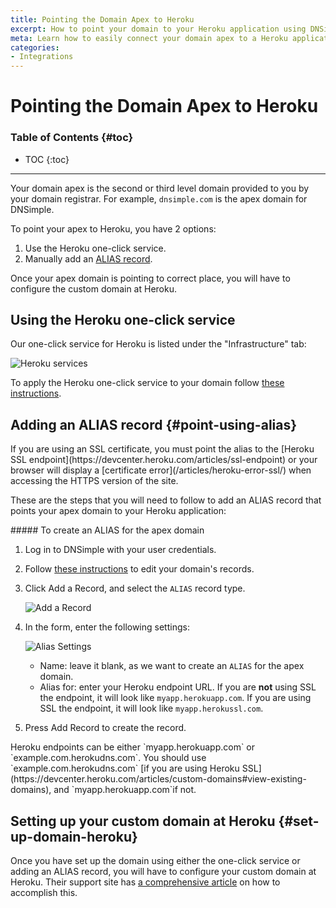 ```yaml
---
title: Pointing the Domain Apex to Heroku
excerpt: How to point your domain to your Heroku application using DNSimple.
meta: Learn how to easily connect your domain apex to a Heroku application using DNSimple, ensuring seamless access and optimal performance for your website.
categories:
- Integrations
---
```


# Pointing the Domain Apex to Heroku

### Table of Contents {#toc}

* TOC
{:toc}

---

Your domain apex is the second or third level domain provided to you by your domain registrar. For example, `dnsimple.com` is the apex domain for DNSimple.

To point your apex to Heroku, you have 2 options:

1. Use the Heroku one-click service.
1. Manually add an [ALIAS record](/articles/alias-record).


Once your apex domain is pointing to correct place, you will have to configure the custom domain at Heroku.

## Using the Heroku one-click service

Our one-click service for Heroku is listed under the "Infrastructure" tab:

![Heroku services](/files/heroku-service.png)

To apply the Heroku one-click service to your domain follow [these instructions](/articles/services/#adding-a-service).

## Adding an ALIAS record {#point-using-alias}

<warning>
If you are using an SSL certificate, you must point the alias to the [Heroku SSL endpoint](https://devcenter.heroku.com/articles/ssl-endpoint) or your browser will display a [certificate error](/articles/heroku-error-ssl/) when accessing the HTTPS version of the site.
</warning>

These are the steps that you will need to follow to add an ALIAS record that points your apex domain to your Heroku application:

<div class="section-steps" markdown="1">
##### To create an ALIAS for the apex domain

1.  Log in to DNSimple with your user credentials.
1.  Follow [these instructions](/articles/record-editor/#access-the-record-editor) to edit your domain's records.
1.  Click <label>Add a Record</label>, and select the `ALIAS` record type.

    ![Add a Record](/files/add-alias-heroku-1.jpg)

1.  In the form, enter the following settings:

    ![Alias Settings](/files/add-alias-heroku-2.png)

    - <label>Name</label>: leave it blank, as we want to create an `ALIAS` for the apex domain.
    - <label>Alias for</label>: enter your Heroku endpoint URL. If you are **not** using SSL the endpoint, it will look like `myapp.herokuapp.com`. If you are using SSL the endpoint, it will look like `myapp.herokussl.com`.

1.  Press <label>Add Record</label> to create the record.

</div>

<info>
Heroku endpoints can be either `myapp.herokuapp.com` or `example.com.herokudns.com`. You should use `example.com.herokudns.com` [if you are using Heroku SSL](https://devcenter.heroku.com/articles/custom-domains#view-existing-domains), and `myapp.herokuapp.com`if not.
</info>


## Setting up your custom domain at Heroku {#set-up-domain-heroku}

Once you have set up the domain using either the one-click service or adding an ALIAS record, you will have to configure your custom domain at Heroku. Their support site has [a comprehensive article](https://devcenter.heroku.com/articles/custom-domains) on how to accomplish this.
